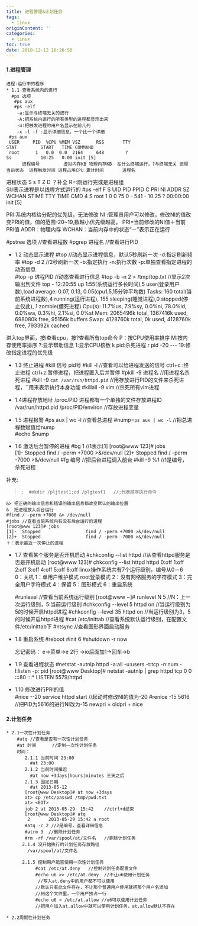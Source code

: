 ```yaml
---
title: 进程管理&计划任务
tags:
  - linux
originContent: ''
categories:
  - linux
toc: true
date: 2018-12-12 16:26:50
---
```


#### 1.进程管理
    进程:运行中的程序
    * 1.1 查看系统内的进行
      #ps 选项
       #ps aux
       #ps -elf
        -a:显示与终端无关的进行
        -A:把系统内运行的所有类型的进程都显示出来
        -u:把触发进程的用户名显示在前几列
        -x -l -f :显示详细信息，一个比一个详细
     #ps aux 
     USER     PID  %CPU %MEM VSZ      RSS       TTY                           STAT         START   TIME COMMAND
     root      1   0.0  0.0  2164     648        ?                            Ss           10:25   0:00 init [5] 
          进程编号         虚拟内存KB 物理内存KB  在什么终端运行，?与终端无关 进程当前状态  进程触发时间 进程占用CPU 累计时间       进程名

  进程状态 S s T Z D ？补全
  R+:刚运行完或是进程组  
  Sl:l表示进程是以线程方式运行的
  #ps -elf
  F    S   UID    PID    PPID    C    PRI     NI     ADDR    SZ    WCHAN    STIME    TTY    TIME      CMD
  4    S   root    1       0     0    75       0       -     541     -      10:25     ?   00:00:00    init [5]   

  PRI:系统内核给分配的优先级，无法修改
  NI :管理员用户可以修改，修改NI的值改变PRI的值，值的范围-20~19,数越小优先级越高。
  PRI=当前修改的NI值＋当前PRI值 
  ADDR：物理内存
  WCHAN：当前内存中的状态“－”表示正在运行

  #pstree  选项     //查看进程数
  #pgrep   进程名   //查看进行PID

  * 1.2 动态显示进程
       #top      //动态显示进程信息，默认5秒刷新一次
         -d:指定刷新频率  #top -d 2  //2秒刷新一次
         -b:指定执行
         -n:执行次数
         -p:单独查看指定进程的动态信息  
       #top -p 进程PID  //动态查看进行信息
       #top -b -n 2 > /tmp/top.txt   //显示2次输出到文件 
  top - 12:20:55 up  1:55(系统运行多长时间),5 user(登录用户数),load average: 0.07, 0.13, 0.05(cpu1,5,15分钟平均数)
  Tasks: 160 total(当前系统进程数),4 running(运行进程), 155 sleeping(睡觉进程),0 stopped(停止仅此),   1 zombie(僵死进程)
  Cpu(s): 11.7%us,  7.9%sy,  0.0%ni, 78.0%id,  0.0%wa,  0.3%hi,  2.1%si,  0.0%st
  Mem:   2065496k total,  1367416k used,   698080k free,    95156k buffers
  Swap:  4128760k total,        0k used,  4128760k free,   793392k cached

  进入top界面，按i查看cpu，按?查看所有top命令
  P：按CPU使用率排序
  M:按内存使用率排序
  ?:显示帮助信息
  1:显示CPU核数
  k pid:杀死进程
  r pid -20 --- 19:修改指定进程的优先级

   * 1.3 终止进程
     #kill  信号  pid号
     #kill -l  //查看可以给进程发送的信号
     ctrl+c :终止进程
     ctrl+z:暂停进程，把进程置入后并暂停
     #pkill -9 进程名  //用进程名杀死进程
     #kill -9 `cat /var/run/httpd.pid`    //用存放进行PID的文件来杀死进程，``用来表示执行本身功能
     #killall -9 vim  //杀死所有vim进程
  * 1.4进程存放地址
     /proc/PID
     进程都有一个单独的文件存放进程ID /var/run/httpd.pid
     /proc/PID/environ //存放进程变量
    
  * 1.5 进程报警
     #ps aux | wc -l //查看总进程
     #nump=`ps aux | wc -l`  //把总进程数赋值给nump  
     #echo $nump 

  * 1.6 激活后台暂停的进程
     #bg 1 //1表示[1] 
     [root@www 123]# jobs           
     [1]-  Stopped                 find / -perm +7000 >&/dev/null
     [2]+  Stopped                 find / -perm -7000 >&/dev/null
     #fg 编号  //把后台进程调入前台
     #kill -9 %1 //1是编号，杀死进程
     
  补充:
>     ;  #mkdir /pljtest1;cd /plgtest1   //;代表顺序执行命令
    &> 把正确的输出信息和错误的输出信息都改变默认的输出位置
    &  把进程放入后台运行
    #find / -perm +7000 &> /dev/null
    #jobs //查看当前系统内有没有后台运行的进程
    [root@www 123]# jobs
    [1]-  Stopped                 find / -perm +7000 >&/dev/null
    [2]+  Stopped                 find / -perm -7000 >&/dev/null
    ＋：表示最近一次停止的进程
   * 1.7 查看某个服务是否开机启动
       #chkconfig  --list httpd //从查看httpd服务是否是开机启动
       [root@www 123]# chkconfig --list httpd
       httpd           0:off   1:off   2:off   3:off   4:off   5:off   6:off
       linux操作系统共有7个运行级别，编号从0－6
       0：关机
       1：单用户维护模式 root登录模式
       2：没有网络服务的字符模式
       3：完全用户字符模式
       4：保留
       5：图形模式
       6：重启系统
       
       #runlevel  //查看当前系统运行级别
         [root@www ~]# runlevel
          N 5           //N：上一次运行级别，5:当前运行级别
       #chkconfig --level 5 httpd on  //当运行级别为5的时候开启httpd进程
       #chkconfig --level 35 httpd on //当运行级别为3，5的时候开启httpd进程
       #cat /etc/inittab //查看系统默认运行级别，在配置文件/etc/inittab下
       #ntsync  //查看图形界面启动服务
   * 1.8 重启系统
        #reboot
        #init 6
        #shutdown -r now

     忘记密码： e->菜单->e 2行 ->io后面加1->回车->b         
     
  * 1.9 查看进程状态
    #netstat -autnlp httpd
     -a:all
     -u:users
     -t:tcp
     -n:num
     -l:listen
     -p: pid
     [root@www Desktop]# netstat -autnlp | grep httpd
     tcp        0      0 :::80         :::*  LISTEN      5579/httpd 
  * 1.10 修改进行PRI的值  
     #nice --20 service httpd start //起动时修改NI的值为-20
     #renice -15 5616    //把PID为5616的进行NI改为-15
     newpri = oldpri + nice
   
#### 2.计划任务
    * 2.1一次性计划任务
        #atq //查看是否有一次性计划任务
        #at 时间      //定制一次性计划任务
        时间：
           2.1.1 当前时间 23:00
             #at 23:00
           2.1.2 当前时间推迟
             #at now +3days|hours|minutes 三天之后
           2.1.3 固定日期
             #at 2013-05-12
           [root@www Desktop]# at now +3days
           at> cp /etc/passwd /tmp/pwd.txt
           at> <EOT>
           job 2 at 2013-05-29  15:42    //ctrl+d结束
           [root@www Desktop]# atq
            2       2013-05-29 15:42 a root
           #atq -c 2 //2是编号，查看详细信息
           #atrm 3  //删除计划任务
           #rm -rf /var/spool/at/文件名   //删除计划任务
          2.1.4 没开始执行的计划任务存放路径
            /var/spool/at/文件名
           
          2.1.5 控制用户能否使用一次性计划任务
               #cat /etc/at.deny   //控制计划任务配置文件
               #echo u6 >> /etc/at.deny  //不让u6使用计划任务
                //写入at.deny中的用户都不可以使用
               //默认只有此文件存在，不让那个普通用户使用就把那个用户名添加
               //到这个文件里，一个用户独占一行                
               #echo u6 > /etc/at.allow //u6可以使用计划任务
               //把用户加入at.allow中就可以使用计划任务，at.allow默认不存在

    * 2.2周期性计划任务